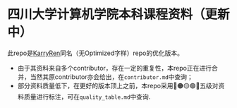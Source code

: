 # 四川大学计算机学院本科课程资料（更新中）

此repo是[KarryRen](https://github.com/KarryRen)同名（无Optimized字样）repo的优化版本。

- 由于其资料来自多个contributor，存在一定的重复性，本repo正在进行合并，当然其原contributor亦会给出，在`contributor.md`中查询；
- 部分资料质量低下，在更好的版本顶上之前，本repo采用🔴🟠🟡🟢🔵五级对资料质量进行标注，可在`quality_table.md`中查询.
